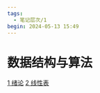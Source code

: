 ```yaml
---
tags:
  - 笔记层次/1
begin: 2024-05-13 15:49
---
```


# 数据结构与算法

[1 绪论](01-绪论/1%20绪论.md)
[2 线性表](02-线性表/2%20线性表.md)
